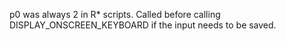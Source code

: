 p0 was always 2 in R* scripts.
Called before calling DISPLAY_ONSCREEN_KEYBOARD if the input needs to be saved.